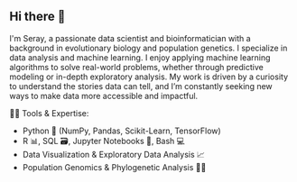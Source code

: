 ## Hi there 👋

I'm Seray, a passionate data scientist and bioinformatician with a background in evolutionary biology and population genetics. I specialize in data analysis and machine learning.
I enjoy applying machine learning algorithms to solve real-world problems, whether through predictive modeling or in-depth exploratory analysis. My work is driven by a curiosity to understand the stories data can tell, and I’m constantly seeking new ways to make data more accessible and impactful.

👩‍💻 Tools & Expertise:

- Python 🐍 (NumPy, Pandas, Scikit-Learn, TensorFlow)
- R 📊, SQL 🗃️, Jupyter Notebooks 📓, Bash 💻
- Data Visualization & Exploratory Data Analysis 📈
- Population Genomics & Phylogenetic Analysis 🧬🌿
<!--
**getsnacks/getsnacks** is a ✨ _special_ ✨ repository because its `README.md` (this file) appears on your GitHub profile.

Here are some ideas to get you started:

- 🔭 I’m currently working on ...
- 🌱 I’m currently learning ...
- 👯 I’m looking to collaborate on ...
- 🤔 I’m looking for help with ...
- 💬 Ask me about ...
- 📫 How to reach me: ...
- 😄 Pronouns: ...
- ⚡ Fun fact: ...
-->
